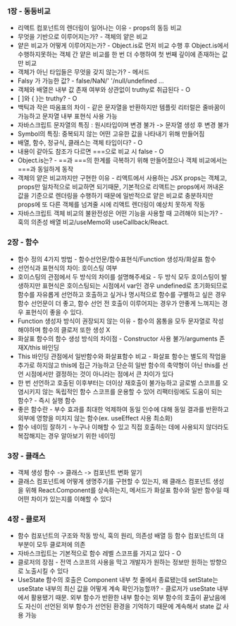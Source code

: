 ### 1장 - 동등비교

- 리액트 컴포넌트의 렌더링이 일어나는 이유 - props의 동등 비교
- 무엇을 기반으로 이루어지는가? - 객체의 얕은 비교
- 얕은 비교가 어떻게 이루어지는가? - Object.is로 먼저 비교 수행 후 Object.is에서 수행하지못하는 객체 간 얕은 비교를 한 번 더 수행하여 첫 번째 깊이에 존재하는 값만 비교
- 객체가 아닌 타입들은 무엇을 갖지 않는가? - 메서드
- Falsy 가 가능한 값? - false/NaN/' '/null/undefined ...
- 객체와 배열은 내부 값 존재 여부와 상관없이 truthy로 취급된다 - O
- [ ]와 { }는 truthy? - O
- 백틱과 작은 따옴표의 차이 - 같은 문자열을 반환하지만 템플릿 리터럴은 줄바꿈이 가능하고 문자열 내부 표현식 사용 가능
- 자바스크립트 문자열의 특징 : 원시타입이며 변경 불가 -> 문자열 생성 후 변경 불가
- Symbol의 특징: 중복되지 않는 어떤 고유한 값을 나타내기 위해 만들어짐
- 배열, 함수, 정규식, 클래스는 객체 타입이다? - O
- 내용이 같아도 참조가 다르면 ===으로 비교 시 false - O
- Object.is는? - ==과 ===의 한계를 극복하기 위해 만들어졌으나 객체 비교에서는 ===과 동일하게 동작
- 객체의 얕은 비교까지만 구현한 이유 - 리액트에서 사용하는 JSX props는 객체고, props만 일차적으로 비교하면 되기때문, 기본적으로 리액트는 props에서 꺼내온 값을 기준으로 렌더링을 수행하기 때문에 일반적으로 얕은 비교로 충분하지만 props에 또 다른 객체를 넘겨줄 시에 리액트 렌더링이 예상치 못하게 작동
- 자바스크립트 객체 비교의 불완전성은 어떤 기능을 사용할 때 고려해야 되는가? - 훅의 의존성 배열 비교/useMemo와 useCallback/React.

### 2장 - 함수

- 함수 정의 4가지 방법 - 함수선언문/함수표현식/Function 생성자/화살표 함수
- 선언식과 표현식의 차이: 호이스팅 여부
- 호이스팅의 관점에서 두 방식의 차이를 설명해주세요 - 두 방식 모두 호이스팅이 발생하지만 표현식은 호이스팅되는 시점에서 var인 경우 undefined로 초기화되므로 함수를 자유롭게 선언하고 호출하고 싶거나 명시적으로 함수를 구별하고 싶은 경우 함수 선언문이 더 좋고, 함수 선언 전 호출이 이루어지는 경우가 안좋게 느껴지는 경우 표현식이 좋을 수 있다.
- Function 생성자 방식이 권장되지 않는 이유 - 함수의 몸통을 모두 문자열로 작성해야하며 함수의 클로저 또한 생성 X
- 화살표 함수의 함수 생성 방식의 차이점 - Constructor 사용 불가/arguments 존재X/this 바인딩
- This 바인딩 관점에서 일반함수와 화살표함수 비교 - 화살표 함수는 별도의 작업을 추가로 하지않고 this에 접근 가능하고 단순히 일반 함수의 축약형이 아닌 this를 선언 시점에서만 결정하는 것이 아니라는 점에서 큰 차이가 있다
- 한 번 선언하고 호출된 이후부터는 더이상 재호출이 불가능하고 글로벌 스코프를 오염시키지 않는 독립적인 함수 스코프를 운용할 수 있어 리팩터링에도 도움이 되는 함수? - 즉시 실행 함수
- 좋은 함수란 - 부수 효과를 최대한 억제하여 동일 인수에 대해 동일 결과를 반환하고 외부에 영향을 미치지 않는 함수(ex. useEffect 사용 최소화)
- 함수 네이밍 잘하기 - 누구나 이해할 수 있고 직접 호출하는 데에 사용되지 않더라도 복잡해지는 경우 알아보기 위한 네이밍

### 3장 - 클래스

- 객체 생성 함수 -> 클래스 -> 컴포넌트 변화 알기
- 클래스 컴포넌트에 어떻게 생명주기를 구현할 수 있는지, 왜 클래스 컴포넌트 생성을 위해 React.Component를 상속하는지, 메서드가 화살표 함수와 일반 함수일 때 어떤 차이가 있는지를 이해할 수 있다

### 4장 - 클로저

- 함수 컴포넌트의 구조와 작동 방식, 훅의 원리, 의존성 배열 등 함수 컴포넌트의 대부분이 모두 클로저에 의존
- 자바스크립트는 기본적으로 함수 레벨 스코프를 가지고 있다 - O
- 클로저의 장점 - 전역 스코프의 사용을 막고 개발자가 원하는 정보만 원하는 방향으로 노출시킬 수 있다
- UseState 함수의 호출은 Component 내부 첫 줄에서 종료됐는데 setState는 useState 내부의 최신 값을 어떻게 계속 확인가능할까? - 클로저가 useState 내부에서 활용됐기 때문. 외부 함수가 반환한 내부 함수는 외부 함수의 호출이 끝났음에도 자신이 선언된 외부 함수가 선언된 환경을 기억하기 때문에 계속해서 state 값 사용 가능
